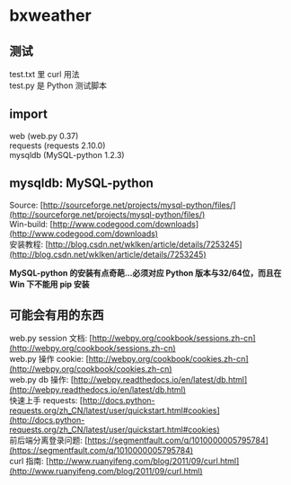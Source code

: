 # bxweather

## 测试
test.txt 里 curl 用法  
test.py 是 Python 测试脚本  


## import
web (web.py 0.37)  
requests (requests 2.10.0)  
mysqldb (MySQL-python 1.2.3)  


## mysqldb: MySQL-python
Source: [http://sourceforge.net/projects/mysql-python/files/](http://sourceforge.net/projects/mysql-python/files/)  
Win-build: [http://www.codegood.com/downloads](http://www.codegood.com/downloads)  
安装教程: [http://blog.csdn.net/wklken/article/details/7253245](http://blog.csdn.net/wklken/article/details/7253245)  

**MySQL-python 的安装有点奇葩...必须对应 Python 版本与32/64位，而且在 Win 下不能用 pip 安装**


## 可能会有用的东西
web.py session 文档: [http://webpy.org/cookbook/sessions.zh-cn](http://webpy.org/cookbook/sessions.zh-cn)  
web.py 操作 cookie: [http://webpy.org/cookbook/cookies.zh-cn](http://webpy.org/cookbook/cookies.zh-cn)  
web.py db 操作: [http://webpy.readthedocs.io/en/latest/db.html](http://webpy.readthedocs.io/en/latest/db.html)  
快速上手 requests: [http://docs.python-requests.org/zh_CN/latest/user/quickstart.html#cookies](http://docs.python-requests.org/zh_CN/latest/user/quickstart.html#cookies)  
前后端分离登录问题: [https://segmentfault.com/q/1010000005795784](https://segmentfault.com/q/1010000005795784)  
curl 指南: [http://www.ruanyifeng.com/blog/2011/09/curl.html](http://www.ruanyifeng.com/blog/2011/09/curl.html)  
